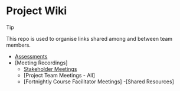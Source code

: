 # Project Wiki

> [!TIP]
> This repo is used to organise links shared among and between team members.

- [Assessments](https://github.com/INFT30392025sp1pc/documentation/blob/main/course-links.md)
- [Meeting Recordings]
  - [Stakeholder Meetings](https://github.com/INFT30392025sp1pc/documentation/blob/main/stakeholder-meetings.md)
  - [Project Team Meetings - All]
  - [Fortnightly Course Facilitator Meetings]
 -[Shared Resources]

